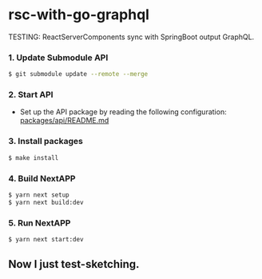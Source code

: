 # rsc-with-go-graphql
TESTING: ReactServerComponents sync with SpringBoot output GraphQL.

### 1. Update Submodule API

```sh
$ git submodule update --remote --merge
```

### 2. Start API
  - Set up the API package by reading the following configuration:
    [packages/api/README.md](https://github.com/sujii/go-graphql-jwt-api/blob/7c42b7ed33e740ac6c22b126a89ed1225d3ebb3e/README.md)

### 3. Install packages

```sh
$ make install
```

### 4. Build NextAPP

```sh
$ yarn next setup
$ yarn next build:dev
```

### 5. Run NextAPP

```sh
$ yarn next start:dev
```

## Now I just test-sketching.
